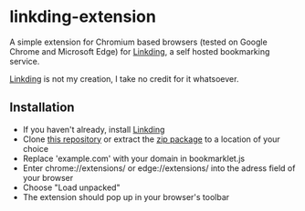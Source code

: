 # linkding-extension
A simple extension for Chromium based browsers (tested on Google Chrome and Microsoft Edge) for [Linkding](https://github.com/sissbruecker/linkding), a self hosted bookmarking service.

[Linkding](https://github.com/sissbruecker/linkding) is not my creation, I take no credit for it whatsoever.

## Installation
* If you haven't already, install [Linkding](https://github.com/sissbruecker/linkding) 
* Clone [this repository](https://github.com/jeroenpardon/linkding-extension) or extract the [zip package](https://github.com/jeroenpardon/linkding-extension/archive/master.zip) to a location of your choice
* Replace 'example.com' with your domain in bookmarklet.js
* Enter chrome://extensions/ or edge://extensions/ into the adress field of your browser
* Choose "Load unpacked"
* The extension should pop up in your browser's toolbar
